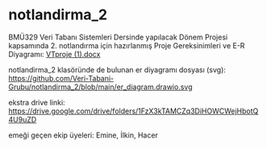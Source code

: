 # notlandirma_2
BMÜ329 Veri Tabanı Sistemleri Dersinde yapılacak Dönem Projesi kapsamında 2. notlandırma için hazırlanmış Proje Gereksinimleri ve E-R Diyagramı:
[VTproje (1).docx](https://github.com/user-attachments/files/17624897/VTproje.1.docx)

notlandirma_2 klasöründe de bulunan er diyagramı dosyası (svg):
https://github.com/Veri-Tabani-Grubu/notlandirma_2/blob/main/er_diagram.drawio.svg

ekstra drive linki:
https://drive.google.com/drive/folders/1FzX3kTAMCZq3DiHOWCWejHbotQ4U9uZD

emeği geçen ekip üyeleri: Emine, İlkin, Hacer


